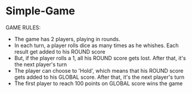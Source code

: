 # Simple-Game


GAME RULES:

- The game has 2 players, playing in rounds.
- In each turn, a player rolls dice as many times as he whishes. Each result get added to his ROUND score
- But, if the player rolls a 1, all his ROUND score gets lost. After that, it's the next player's turn
- The player can choose to 'Hold', which means that his ROUND score gets added to his GLOBAL score. After that, it's the next player's turn
- The first player to reach 100 points on GLOBAL score wins the game
